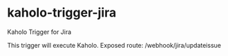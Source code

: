 # kaholo-trigger-jira
Kaholo Trigger for Jira


This trigger will execute Kaholo.
Exposed route: /webhook/jira/updateissue
